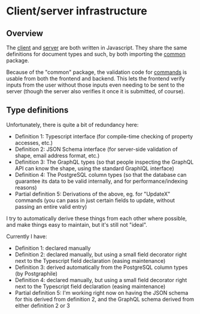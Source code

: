 # Client/server infrastructure

## Overview

The [client](https://github.com/debate-map/app/tree/master/Packages/client) and [server](https://github.com/debate-map/app/tree/master/Packages/server) are both written in Javascript. They share the same definitions for document types and such, by both importing the [common](https://github.com/debate-map/app/tree/master/Packages/common) package.

Because of the "common" package, the validation code for [commands](https://github.com/debate-map/app/tree/master/Packages/common/Source/Commands) is usable from both the frontend and backend. This lets the frontend verify inputs from the user without those inputs even needing to be sent to the server (though the server also verifies it once it is submitted, of course).

## Type definitions

Unfortunately, there is quite a bit of redundancy here:
* Definition 1: Typescript interface (for compile-time checking of property accesses, etc.)
* Definition 2: JSON Schema interface (for server-side validation of shape, email address format, etc.)
* Definition 3: The GraphQL types (so that people inspecting the GraphQL API can know the shape, using the standard GraphIQL interface)
* Definition 4: The PostgreSQL column types (so that the database can guarantee its data to be valid internally, and for performance/indexing reasons)
* Partial definition 5: Derivations of the above, eg. for "UpdateX" commands (you can pass in just certain fields to update, without passing an entire valid entry)

I try to automatically derive these things from each other where possible, and make things easy to maintain, but it's still not "ideal".

Currently I have:
* Definition 1: declared manually
* Definition 2: declared manually, but using a small field decorator right next to the Typescript field declaration (easing maintenance)
* Definition 3: derived automatically from the PostgreSQL column types (by Postgraphile)
* Definition 4: declared manually, but using a small field decorator right next to the Typescript field declaration (easing maintenance)
* Partial definition 5: I'm working right now on having the JSON schema for this derived from definition 2, and the GraphQL schema derived from either definition 2 or 3